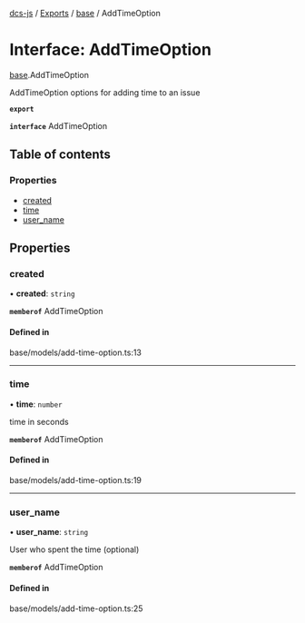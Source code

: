 [dcs-js](../README.md) / [Exports](../modules.md) / [base](../modules/base.md) / AddTimeOption

# Interface: AddTimeOption

[base](../modules/base.md).AddTimeOption

AddTimeOption options for adding time to an issue

**`export`**

**`interface`** AddTimeOption

## Table of contents

### Properties

- [created](base.AddTimeOption.md#created)
- [time](base.AddTimeOption.md#time)
- [user\_name](base.AddTimeOption.md#user_name)

## Properties

### <a id="created" name="created"></a> created

• **created**: `string`

**`memberof`** AddTimeOption

#### Defined in

base/models/add-time-option.ts:13

___

### <a id="time" name="time"></a> time

• **time**: `number`

time in seconds

**`memberof`** AddTimeOption

#### Defined in

base/models/add-time-option.ts:19

___

### <a id="user_name" name="user_name"></a> user\_name

• **user\_name**: `string`

User who spent the time (optional)

**`memberof`** AddTimeOption

#### Defined in

base/models/add-time-option.ts:25
